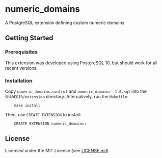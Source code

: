 # numeric_domains

A PostgreSQL extension defining custom numeric domains

## Getting Started

### Prerequisites

This extension was developed using PostgreSQL 10, but should work for all recent versions.

### Installation

Copy `numeric_domains.control` and `numeric_domains--1.0.sql` into the `SHAREDIR/extension` directory. Alternatively, run the `Makefile`:

```Shell
    make install
```

Then, use `CREATE EXTENSION` to install:

```PostgreSQL
    CREATE EXTENSION numeric_domains;
```

## License

Licensed under the MIT License (see [LICENSE.md](LICENSE.md)).
